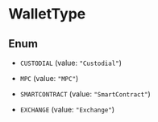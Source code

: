 

# WalletType

## Enum


* `CUSTODIAL` (value: `"Custodial"`)

* `MPC` (value: `"MPC"`)

* `SMARTCONTRACT` (value: `"SmartContract"`)

* `EXCHANGE` (value: `"Exchange"`)



